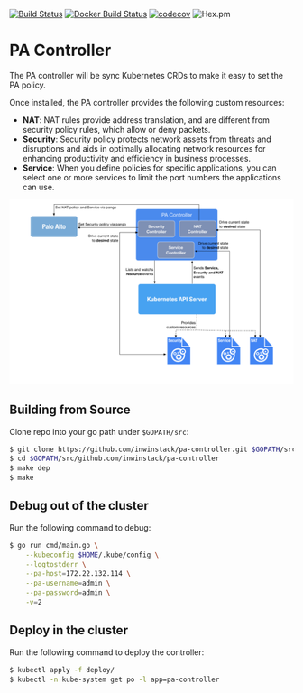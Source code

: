 [![Build Status](https://travis-ci.org/inwinstack/pa-controller.svg?branch=master)](https://travis-ci.org/inwinstack/pa-controller) [![Docker Build Status](https://img.shields.io/docker/build/inwinstack/pa-controller.svg)](https://hub.docker.com/r/inwinstack/pa-controller/) [![codecov](https://codecov.io/gh/inwinstack/pa-controller/branch/master/graph/badge.svg)](https://codecov.io/gh/inwinstack/pa-controller) ![Hex.pm](https://img.shields.io/hexpm/l/plug.svg)
# PA Controller
The PA controller will be sync Kubernetes CRDs to make it easy to set the PA policy.

Once installed, the PA controller provides the following custom resources:

* **NAT**: NAT rules provide address translation, and are different from security policy rules, which allow or deny packets.
* **Security**: Security policy protects network assets from threats and disruptions and aids in optimally allocating network resources for enhancing productivity and efficiency in business processes.
* **Service**: When you define policies for specific applications, you can select one or more services to limit the port numbers the applications can use. 

![](images/architecture.png)

## Building from Source
Clone repo into your go path under `$GOPATH/src`:
```sh
$ git clone https://github.com/inwinstack/pa-controller.git $GOPATH/src/github.com/inwinstack/pa-controller
$ cd $GOPATH/src/github.com/inwinstack/pa-controller
$ make dep
$ make
```

## Debug out of the cluster
Run the following command to debug:
```sh
$ go run cmd/main.go \
    --kubeconfig $HOME/.kube/config \
    --logtostderr \
    --pa-host=172.22.132.114 \
    --pa-username=admin \
    --pa-password=admin \
    -v=2
```

## Deploy in the cluster
Run the following command to deploy the controller:
```sh
$ kubectl apply -f deploy/
$ kubectl -n kube-system get po -l app=pa-controller
```
